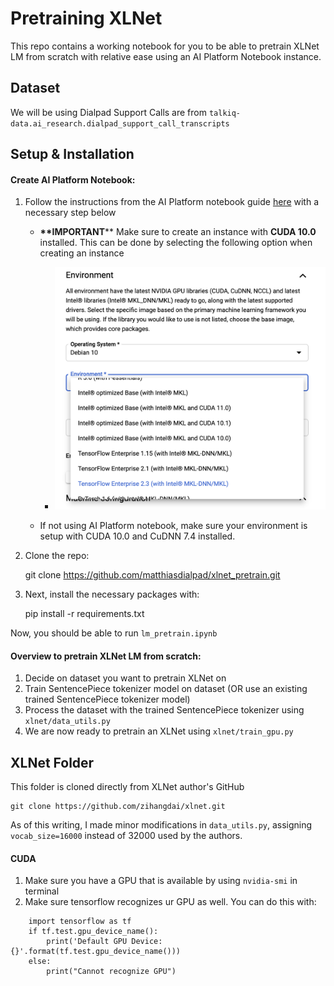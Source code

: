 # Pretraining XLNet 

This repo contains a working notebook for you to be able to pretrain XLNet LM from scratch with relative ease using an AI Platform Notebook instance. 

## Dataset
We will be using Dialpad Support Calls are from `talkiq-data.ai_research.dialpad_support_call_transcripts`

## Setup & Installation

#### Create AI Platform Notebook:

1. Follow the instructions from the AI Platform notebook guide [here](https://docs.google.com/document/d/1bP7MHUs9D8c3oBc9xEcljLtHJhzNm-TveX0dp6q0D_4/edit?usp=sharing) with a necessary step below
    * **\*\*IMPORTANT**** Make sure to create an instance with **CUDA 10.0** installed. This can be done by selecting the following option when creating an instance
        * ![cuda10_instance_example](img/env_img.png)
        
    * If not using AI Platform notebook, make sure your environment is setup with CUDA 10.0 and CuDNN 7.4 installed. 

2. Clone the repo:
    
    git clone https://github.com/matthiasdialpad/xlnet_pretrain.git

3. Next, install the necessary packages with:

    pip install -r requirements.txt
   
Now, you should be able to run `lm_pretrain.ipynb`

#### Overview to pretrain XLNet LM from scratch:
1. Decide on dataset you want to pretrain XLNet on 
2. Train SentencePiece tokenizer model on dataset (OR use an existing trained SentencePiece tokenizer model)
3. Process the dataset with the trained SentencePiece tokenizer using `xlnet/data_utils.py` 
4. We are now ready to pretrain an XLNet using `xlnet/train_gpu.py`

## XLNet Folder

This folder is cloned directly from XLNet author's GitHub

    git clone https://github.com/zihangdai/xlnet.git
    
As of this writing, I made minor modifications in `data_utils.py`, assigning `vocab_size=16000` instead of 32000 used by the authors.

#### CUDA
1. Make sure you have a GPU that is available by using `nvidia-smi` in terminal
2. Make sure tensorflow recognizes ur GPU as well. You can do this with:
```    
    import tensorflow as tf
    if tf.test.gpu_device_name():
        print('Default GPU Device: {}'.format(tf.test.gpu_device_name()))
    else:
        print("Cannot recognize GPU")
```        